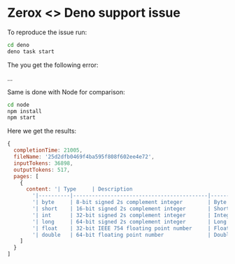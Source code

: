 # Zerox <> Deno support issue

To reproduce the issue run:
```bash
cd deno
deno task start
```

The you get the following error:

...


Same is done with Node for comparison:
```bash
cd node
npm install
npm start
```

Here we get the results:

```js
{
  completionTime: 21005,
  fileName: '25d2dfb0469f4ba595f808f602ee4e72',
  inputTokens: 36898,
  outputTokens: 517,
  pages: [
    {
      content: '| Type     | Description                               | Wrapper Class |\n' +
        '|----------|-------------------------------------------|---------------|\n' +
        '| byte     | 8-bit signed 2s complement integer        | Byte          |\n' +
        '| short    | 16-bit signed 2s complement integer       | Short         |\n' +
        '| int      | 32-bit signed 2s complement integer       | Integer       |\n' +
        '| long     | 64-bit signed 2s complement integer       | Long          |\n' +
        '| float    | 32-bit IEEE 754 floating point number     | Float         |\n' +
        '| double   | 64-bit floating point number              | Double        |\n'
    ]
  }
]
```
